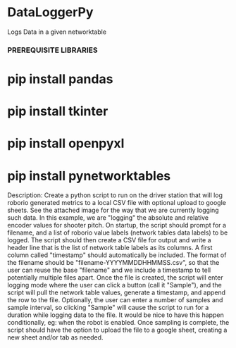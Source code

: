 # DataLoggerPy
Logs Data in a given networktable

### PREREQUISITE LIBRARIES ###

# pip install pandas
# pip install tkinter
# pip install openpyxl
# pip install pynetworktables

Description:
Create a python script to run on the driver station that will log roborio generated metrics to a local CSV file with optional upload to google sheets.  See the attached image for the way that we are currently logging such data.  In this example, we are "logging" the absolute and relative encoder values for shooter pitch.
On startup, the script should prompt for a filename, and a list of roborio value labels (network tables data labels) to be logged.  The script should then create a CSV file for output and write a header line that is the list of network table labels as its columns.  A first column called "timestamp" should automatically be included.
The format of the filename should be "filename-YYYYMMDDHHMMSS.csv", so that the user can reuse the base "filename" and we include a timestamp to tell potentially multiple files apart.
Once the file is created, the script will enter logging mode where the user can click a button (call it "Sample"), and the script will pull the network table values, generate a timestamp, and append the row to the file.
Optionally, the user can enter a number of samples and sample interval, so clicking "Sample" will cause the script to run for a duration while logging data to the file.  It would be nice to have this happen conditionally, eg:  when the robot is enabled.
Once sampling is complete, the script should have the option to upload the file to a google sheet, creating a new sheet and/or tab as needed.